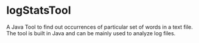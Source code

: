 # logStatsTool
A Java Tool to find out occurrences of particular set of words in a text file. The tool is built in Java and can be mainly used to analyze log files.
